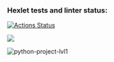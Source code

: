 ### Hexlet tests and linter status:
[![Actions Status](https://github.com/wwwser11/python-project-lvl1/workflows/hexlet-check/badge.svg)](https://github.com/wwwser11/python-project-lvl1/actions)

<a href="https://codeclimate.com/github/codeclimate/codeclimate/maintainability"><img src="https://api.codeclimate.com/v1/badges/a99a88d28ad37a79dbf6/maintainability" /></a>

![python-project-lvl1](https://github.com/wwwser11/python-project-lvl1/actions/workflows/github-actions-demo.yml/badge.svg)
